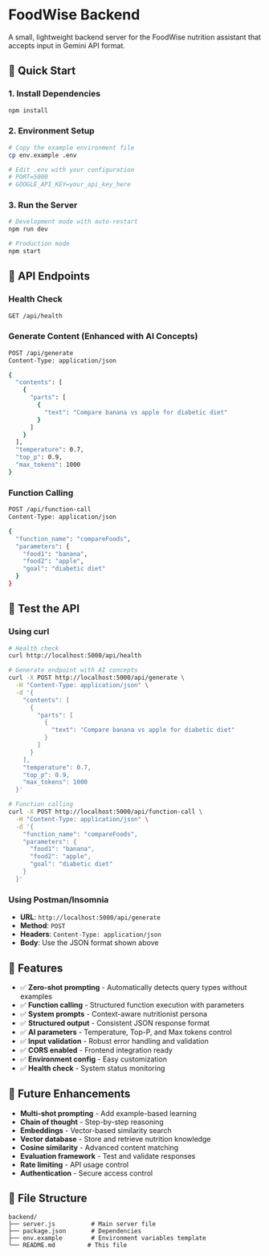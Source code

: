 # FoodWise Backend

A small, lightweight backend server for the FoodWise nutrition assistant that accepts input in Gemini API format.

## 🚀 Quick Start

### 1. Install Dependencies
```bash
npm install
```

### 2. Environment Setup
```bash
# Copy the example environment file
cp env.example .env

# Edit .env with your configuration
# PORT=5000
# GOOGLE_API_KEY=your_api_key_here
```

### 3. Run the Server
```bash
# Development mode with auto-restart
npm run dev

# Production mode
npm start
```

## 📡 API Endpoints

### Health Check
```bash
GET /api/health
```

### Generate Content (Enhanced with AI Concepts)
```bash
POST /api/generate
Content-Type: application/json

{
  "contents": [
    {
      "parts": [
        {
          "text": "Compare banana vs apple for diabetic diet"
        }
      ]
    }
  ],
  "temperature": 0.7,
  "top_p": 0.9,
  "max_tokens": 1000
}
```

### Function Calling
```bash
POST /api/function-call
Content-Type: application/json

{
  "function_name": "compareFoods",
  "parameters": {
    "food1": "banana",
    "food2": "apple",
    "goal": "diabetic diet"
  }
}
```

## 🧪 Test the API

### Using curl
```bash
# Health check
curl http://localhost:5000/api/health

# Generate endpoint with AI concepts
curl -X POST http://localhost:5000/api/generate \
  -H "Content-Type: application/json" \
  -d '{
    "contents": [
      {
        "parts": [
          {
            "text": "Compare banana vs apple for diabetic diet"
          }
        ]
      }
    ],
    "temperature": 0.7,
    "top_p": 0.9,
    "max_tokens": 1000
  }'

# Function calling
curl -X POST http://localhost:5000/api/function-call \
  -H "Content-Type: application/json" \
  -d '{
    "function_name": "compareFoods",
    "parameters": {
      "food1": "banana",
      "food2": "apple",
      "goal": "diabetic diet"
    }
  }'
```

### Using Postman/Insomnia
- **URL**: `http://localhost:5000/api/generate`
- **Method**: `POST`
- **Headers**: `Content-Type: application/json`
- **Body**: Use the JSON format shown above

## 🔧 Features

- ✅ **Zero-shot prompting** - Automatically detects query types without examples
- ✅ **Function calling** - Structured function execution with parameters
- ✅ **System prompts** - Context-aware nutritionist persona
- ✅ **Structured output** - Consistent JSON response format
- ✅ **AI parameters** - Temperature, Top-P, and Max tokens control
- ✅ **Input validation** - Robust error handling and validation
- ✅ **CORS enabled** - Frontend integration ready
- ✅ **Environment config** - Easy customization
- ✅ **Health check** - System status monitoring

## 🚧 Future Enhancements

- **Multi-shot prompting** - Add example-based learning
- **Chain of thought** - Step-by-step reasoning
- **Embeddings** - Vector-based similarity search
- **Vector database** - Store and retrieve nutrition knowledge
- **Cosine similarity** - Advanced content matching
- **Evaluation framework** - Test and validate responses
- **Rate limiting** - API usage control
- **Authentication** - Secure access control

## 📁 File Structure

```
backend/
├── server.js          # Main server file
├── package.json       # Dependencies
├── env.example        # Environment variables template
└── README.md         # This file
```
